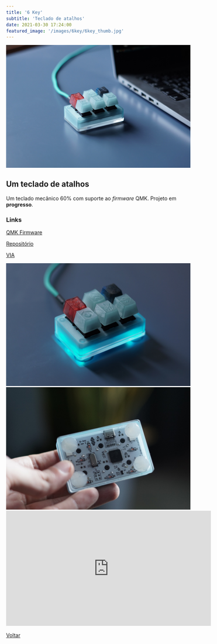 ```yaml
---
title: '6 Key'
subtitle: 'Teclado de atalhos'
date: 2021-03-30 17:24:00
featured_image: '/images/6key/6key_thumb.jpg'
---
```


![](/images/6key/6key_02.jpg)

## Um teclado de atalhos

Um teclado mecânico 60% com suporte ao *firmware* QMK. Projeto em **progresso**.

### Links

[QMK Firmware](https://qmk.fm/)

[Repositório](https://github.com/andrebla/6key)

[VIA](https://caniusevia.com/)

<div class="gallery" data-columns="2">
	<img src="/images/6key/6key_01.jpg">
	<img src="/images/6key/6key_03.jpg">
</div>

<iframe width="560" height="315" src="https://www.youtube.com/embed/cxYfSkSIJpw" frameborder="0" allow="accelerometer; autoplay; clipboard-write; encrypted-media; gyroscope; picture-in-picture" allowfullscreen></iframe>

<a href='/' class="button button--large">Voltar</a>

